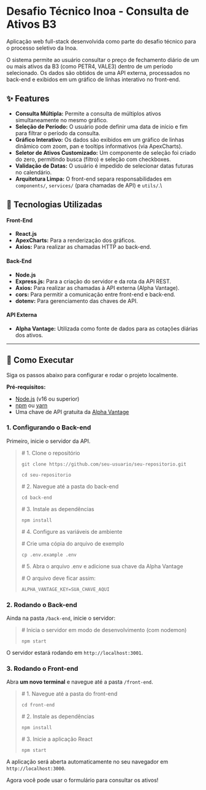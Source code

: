 # Desafio Técnico Inoa - Consulta de Ativos B3

Aplicação web full-stack desenvolvida como parte do desafio técnico para o processo seletivo da Inoa.

O sistema permite ao usuário consultar o preço de fechamento diário de um ou mais ativos da B3 (como PETR4, VALE3) dentro de um período selecionado. Os dados são obtidos de uma API externa, processados no back-end e exibidos em um gráfico de linhas interativo no front-end.

## ✨ Features

* **Consulta Múltipla:** Permite a consulta de múltiplos ativos simultaneamente no mesmo gráfico.
* **Seleção de Período:** O usuário pode definir uma data de início e fim para filtrar o período da consulta.
* **Gráfico Interativo:** Os dados são exibidos em um gráfico de linhas dinâmico com zoom, pan e tooltips informativos (via ApexCharts).
* **Seletor de Ativos Customizado:** Um componente de seleção foi criado do zero, permitindo busca (filtro) e seleção com checkboxes.
* **Validação de Datas:** O usuário é impedido de selecionar datas futuras no calendário.
* **Arquitetura Limpa:** O front-end separa responsabilidades em `components/`, `services/` (para chamadas de API) e `utils/`.\

## 🚀 Tecnologias Utilizadas

#### **Front-End**

* **React.js**
* **ApexCharts:** Para a renderização dos gráficos.
* **Axios:** Para realizar as chamadas HTTP ao back-end.

#### **Back-End**

* **Node.js**
* **Express.js:** Para a criação do servidor e da rota da API REST.
* **Axios:** Para realizar as chamadas à API externa (Alpha Vantage).
* **cors:** Para permitir a comunicação entre front-end e back-end.
* **dotenv:** Para gerenciamento das chaves de API.

#### **API Externa**

* **Alpha Vantage:** Utilizada como fonte de dados para as cotações diárias dos ativos.

---

## 🏁 Como Executar

Siga os passos abaixo para configurar e rodar o projeto localmente.

**Pré-requisitos:**

* [Node.js](https://nodejs.org/en/) (v16 ou superior)
* [npm](https://www.npmjs.com/) ou [yarn](https://yarnpkg.com/)
* Uma chave de API gratuita da [Alpha Vantage](https://www.alphavantage.co/support/#api-key)

### 1. Configurando o Back-end

Primeiro, inicie o servidor da API.

> \# 1. Clone o repositório
> 
> `git clone https://github.com/seu-usuario/seu-repositorio.git`
> 
> `cd seu-repositorio`
> 
> \# 2. Navegue até a pasta do back-end
> 
> `cd back-end`
> 
> \# 3. Instale as dependências
> 
> `npm install`
> 
> \# 4. Configure as variáveis de ambiente
> 
> \# Crie uma cópia do arquivo de exemplo
> 
> `cp .env.example .env`
> 
> \# 5. Abra o arquivo .env e adicione sua chave da Alpha Vantage
> 
> \# O arquivo deve ficar assim:
> 
> `ALPHA_VANTAGE_KEY=SUA_CHAVE_AQUI`

### 2. Rodando o Back-end

Ainda na pasta `/back-end`, inicie o servidor:

> \# Inicia o servidor em modo de desenvolvimento (com nodemon)
> 
> `npm start`

O servidor estará rodando em `http://localhost:3001`.

### 3. Rodando o Front-end

Abra **um novo terminal** e navegue até a pasta `/front-end`.

> \# 1. Navegue até a pasta do front-end
> 
> `cd front-end`
> 
> \# 2. Instale as dependências
> 
> `npm install`
> 
> \# 3. Inicie a aplicação React
> 
> `npm start`

A aplicação será aberta automaticamente no seu navegador em `http://localhost:3000`.

Agora você pode usar o formulário para consultar os ativos!
